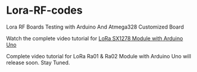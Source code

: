 # Lora-RF-codes
Lora RF Boards Testing with Arduino And Atmega328 Customized Board

Watch the complete video tutorial for [LoRa SX1278 Module with Arduino Uno](https://youtu.be/8DNXwsTrWFk)


Complete video tutorial for LoRa Ra01 & Ra02 Module with Arduino Uno will release soon. Stay Tuned.
